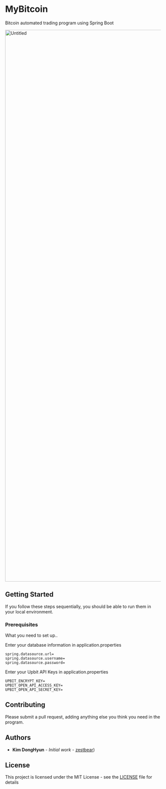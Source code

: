 # MyBitcoin

Bitcoin automated trading program using Spring Boot

<img width="1780" alt="Untitled" src="https://github.com/zestbear/MyBitcoin/assets/49549887/01a055cd-0961-4833-9412-1c8dbc39932f">


## Getting Started

If you follow these steps sequentially, you should be able to run them in your local environment.

### Prerequisites

What you need to set up..

Enter your database information in application.properties
```
spring.datasource.url=
spring.datasource.username=
spring.datasource.password=
```

Enter your Upbit API Keys in application.properties
```
UPBIT_ENCRYPT_KEY=
UPBIT_OPEN_API_ACCESS_KEY=
UPBIT_OPEN_API_SECRET_KEY=
```

## Contributing

Please submit a pull request, adding anything else you think you need in the program.

## Authors

* **Kim DongHyun** - *Initial work* - [zestbear]([https://github.com/zestbear]))

## License

This project is licensed under the MIT License - see the [LICENSE](LICENSE) file for details
